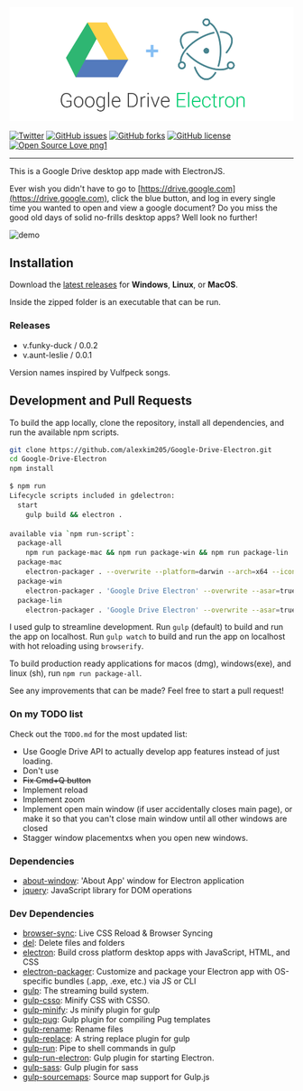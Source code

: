 ![splash](static/gd_electron_logo.png)

[![Twitter](https://img.shields.io/twitter/url/https/github.com/alexkim205/Google-Drive-Electron/tree/master.svg?style=social)](https://twitter.com/intent/tweet?text=Check%out%Google%Drive%Electron%to%start%using%Google%Drive%as%a%desktop%app!%&url=https%3A%2F%2Fgithub.com%2Falexkim205%2FGoogle-Drive-Electron%2Ftree%2Fmaster&hashtags=electron,electronjs,google,googledrive)
[![GitHub issues](https://img.shields.io/github/issues/alexkim205/Google-Drive-Electron.svg)](https://github.com/alexkim205/Google-Drive-Electron/issues) [![GitHub forks](https://img.shields.io/github/forks/alexkim205/Google-Drive-Electron.svg)](https://github.com/alexkim205/Google-Drive-Electron/network) [![GitHub license](https://img.shields.io/github/license/alexkim205/Google-Drive-Electron.svg)](https://github.com/alexkim205/Google-Drive-Electron/blob/master/LICENSE) [![Open Source Love png1](https://badges.frapsoft.com/os/v1/open-source.png?v=103)](https://github.com/ellerbrock/open-source-badges/)


---

This is a Google Drive desktop app made with ElectronJS.

Ever wish you didn't have to go to [https://drive.google.com](https://drive.google.com), click the blue button, and log in every single time you wanted to open and view a google document? Do you miss the good old days of solid no-frills desktop apps? Well look no further!

![demo](static/gdelectron_demo.gif)

## Installation

Download the [latest releases](https://github.com/alexkim205/Google-Drive-Electron/releases) for **Windows**, **Linux**, or **MacOS**.

Inside the zipped folder is an executable that can be run.

### Releases

- v.funky-duck / 0.0.2
- v.aunt-leslie / 0.0.1

Version names inspired by Vulfpeck songs.

## Development and Pull Requests

To build the app locally, clone the repository, install all dependencies, and run the available npm scripts.

```sh
git clone https://github.com/alexkim205/Google-Drive-Electron.git
cd Google-Drive-Electron
npm install
```

```sh
$ npm run
Lifecycle scripts included in gdelectron:
  start
    gulp build && electron .

available via `npm run-script`:
  package-all
    npm run package-mac && npm run package-win && npm run package-lin
  package-mac
    electron-packager . --overwrite --platform=darwin --arch=x64 --icon=static/gd.icns --prune=true --out=release-builds
  package-win
    electron-packager . 'Google Drive Electron' --overwrite --asar=true --platform=win32 --arch=ia32 --icon=static/gd.ico --prune=true --out=release-builds --version-string.CompanyName='Alex Gyujin Kim' --version-string.FileDescription='A Google Drive desktop app made with Electron.' --version-string.ProductName='Google Drive Electron'
  package-lin
    electron-packager . 'Google Drive Electron' --overwrite --asar=true --platform=linux --arch=x64 --icon=static/gd.png --prune=true --out=release-builds
```

I used gulp to streamline development. Run `gulp` (default) to build and run the app on localhost. Run `gulp watch` to build and run the app on localhost with hot reloading using `browserify`.

To build production ready applications for macos (dmg), windows(exe), and linux (sh), run `npm run package-all`.

See any improvements that can be made? Feel free to start a pull request!

### On my TODO list

Check out the `TODO.md` for the most updated list:

* Use Google Drive API to actually develop app features instead of just loading.
* Don't use <webview>
* ~~Fix Cmd+Q button~~
* Implement reload
* Implement zoom
* Implement open main window (if user accidentally closes main page), or make it so that you can't close main window until all other windows are closed
* Stagger window placementxs when you open new windows.

### Dependencies

- [about-window](https://ghub.io/about-window): &#39;About App&#39; window for Electron application
- [jquery](https://ghub.io/jquery): JavaScript library for DOM operations

### Dev Dependencies

- [browser-sync](https://ghub.io/browser-sync): Live CSS Reload &amp; Browser Syncing
- [del](https://ghub.io/del): Delete files and folders
- [electron](https://ghub.io/electron): Build cross platform desktop apps with JavaScript, HTML, and CSS
- [electron-packager](https://ghub.io/electron-packager): Customize and package your Electron app with OS-specific bundles (.app, .exe, etc.) via JS or CLI
- [gulp](https://ghub.io/gulp): The streaming build system.
- [gulp-csso](https://ghub.io/gulp-csso): Minify CSS with CSSO.
- [gulp-minify](https://ghub.io/gulp-minify): Js minify plugin for gulp
- [gulp-pug](https://ghub.io/gulp-pug): Gulp plugin for compiling Pug templates
- [gulp-rename](https://ghub.io/gulp-rename): Rename files
- [gulp-replace](https://ghub.io/gulp-replace): A string replace plugin for gulp
- [gulp-run](https://ghub.io/gulp-run): Pipe to shell commands in gulp
- [gulp-run-electron](https://ghub.io/gulp-run-electron): Gulp plugin for starting Electron.
- [gulp-sass](https://ghub.io/gulp-sass): Gulp plugin for sass
- [gulp-sourcemaps](https://ghub.io/gulp-sourcemaps): Source map support for Gulp.js
